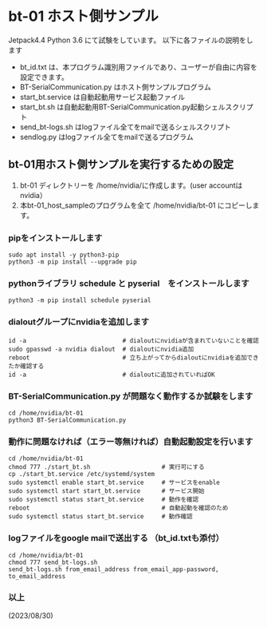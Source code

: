 # bt-01 ホスト側サンプル
Jetpack4.4 Python 3.6 にて試験をしています。
以下に各ファイルの説明をします
- bt_id.txt は、本プログラム識別用ファイルであり、ユーザーが自由に内容を設定できます。
- BT-SerialCommunication.py はホスト側サンプルプログラム
- start_bt.service は自動起動用サービス起動ファイル
- start_bt.sh は自動起動用BT-SerialCommunication.py起動シェルスクリプト
- send_bt-logs.sh はlogファイル全てをmailで送るシェルスクリプト
- sendlog.py はlogファイル全てをmailで送るプログラム


## bt-01用ホスト側サンプルを実行するための設定
1. bt-01 ディレクトリーを /home/nvidia/に作成します。(user accountはnvidia）
2. 本bt-01_host_sampleのプログラムを全て /home/nvidia/bt-01 にコピーします。

### pipをインストールします
```
sudo apt install -y python3-pip
python3 -m pip install --upgrade pip 
```
### pythonライブラリ schedule と pyserial　をインストールします
```
python3 -m pip install schedule pyserial
```

### dialoutグループにnvidiaを追加します
```
id -a                           # dialoutにnvidiaが含まれていないことを確認
sudo gpasswd -a nvidia dialout  # dialoutにnvidia追加
reboot                          # 立ち上がってからdialoutにnvidiaを追加できたか確認する 
id -a　　　                      # dialoutに追加されていればOK
```

### BT-SerialCommunication.py が問題なく動作するか試験をします
```
cd /home/nvidia/bt-01
python3 BT-SerialCommunication.py
```

### 動作に問題なければ（エラー等無ければ）自動起動設定を行います
```
cd /home/nvidia/bt-01
chmod 777 ./start_bt.sh                    # 実行可にする
cp ./start_bt.service /etc/systemd/system
sudo systemctl enable start_bt.service　　　# サービスをenable
sudo systemctl start start_bt.service      # サービス開始
sudo systemctl status start_bt.service     # 動作を確認
reboot                                     # 自動起動を確認のため
sudo systemctl status start_bt.service　　　# 動作確認
```

### logファイルをgoogle mailで送出する （bt_id.txtも添付）
```
cd /home/nvidia/bt-01
chmod 777 send_bt-logs.sh
send_bt-logs.sh from_email_address from_email_app-password, to_email_address
```

### 以上
(2023/08/30)